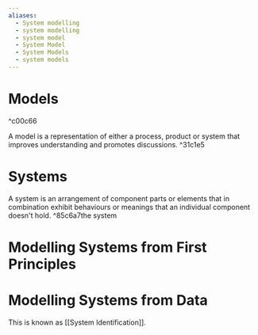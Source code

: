 ```yaml
---
aliases:
  - System modelling
  - system modelling
  - system model
  - System Model
  - System Models
  - system models
---
```

# Models

^c00c66

A model is a representation of either a process, product or system that improves understanding and promotes discussions.  ^31c1e5

# Systems
A system is an arrangement of component parts or elements that in combination exhibit behaviours or meanings that an individual component doesn't hold.  ^85c6a7the system 


# Modelling Systems from First Principles

# Modelling Systems from Data
This is known as [[System Identification]].